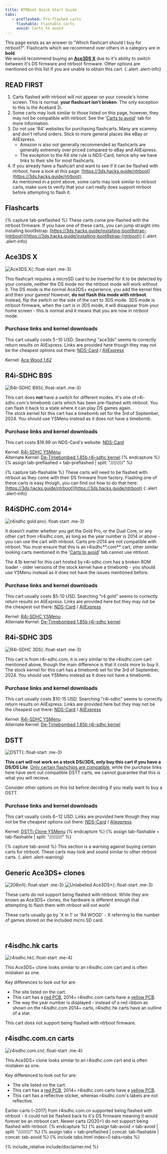 ```yaml
---
title: NTRBoot Quick Start Guide
tabs:
   - preflashed: Pre-flashed carts
     flashable: Flashable carts
     avoid: Carts to avoid
---
```


This page exists as an answer to "Which flashcart should I buy for ntrboot?". Flashcarts which we recommend over others in a category are in **bold**. <br/>
We would recommend buying an **[Ace3DS X](?tab=preflashed#ace3ds-x)** due to it's ability to switch between it's DS firmware and ntrboot firmware. Other options are mentioned on this list if you are unable to obtain this cart.
{:.alert .alert-info}

## READ FIRST

1. Carts flashed with ntrboot will not appear on your console's home screen. This is normal, **your flashcart isn't broken**. The only exception to this is the Acekard 2i.
1. Some carts may look similar to those listed on this page, however, they may not be compatible with ntrboot. See the '[Carts to avoid](?tab=avoid)' tab for more information.
1. Do not use 'R4' websites for purchasing flashcarts. Many are scammy and don't refund orders. Stick to more general places like eBay or AliExpress.
   - Amazon is also not generally recommended as flashcarts are generally extremely over priced compared to eBay and AliExpress.
   - The exception to the R4 site rule is NDS-Card, hence why we have links to their site for most flashcarts.
1. If you already have a flashcart and want to see if it can be flashed with ntrboot, have a look at this page: [https://3ds.hacks.guide/ntrboot](https://3ds.hacks.guide/ntrboot). <br/>As mentioned in a point above, some carts may look similar to ntrboot carts, make sure to verify that your cart really does support ntrboot before attempting to flash it.

## Flashcarts

{% capture tab-preflashed %}
These carts come pre-flashed with the ntrboot firmware. If you have one of these carts, you can jump straight into installing boot9strap: [https://3ds.hacks.guide/installing-boot9strap-(ntrboot)](https://3ds.hacks.guide/installing-boot9strap-(ntrboot))
{:.alert .alert-info}

## **Ace3DS X**
![Ace3DS X](/assets/images/ds_carts/ace3dsx.png){:.float-start .me-3} 

This flashcart requires a microSD card to be inserted for it to be detected by your console, neither the DS mode nor the ntrboot mode will work without it. The DS mode is the normal Ace3DS+ experience, you add the kernel files and then your games! However, **do not flash this mode with ntrboot**. Instead, flip the switch on the side of the cart to 3DS mode. 3DS mode is ntrboot firmware, when the cart is in 3DS mode, it will disappear from your home screen - this is normal and it means that you are now in ntrboot mode.

### Purchase links and kernel downloads

This cart usually costs $5-$10 USD. Searching "ace3ds" seems to correctly return results on AliExpress. Links are provided here though they may not be the cheapest options out there: [NDS-Card](https://www.nds-card.com/ProShow.asp?ProID=575) / [AliExpress](https://www.aliexpress.com/item/1005005337644588.html)

Kernel: [Ace Wood 1.62](https://flashcard-archive.ds-homebrew.com/Ace3DS+_R4iLS/Ace3DS+_R4iLS_Wood_R4_1.62.zip) 

## R4i-SDHC B9S
![R4i-SDHC B9S](/assets/images/ds_carts/r4i-sdhc_b9s.png){:.float-start .me-3} 

This cart does **not** have a switch for different modes. It's one of r4i-sdhc.com's timebomb carts which has been pre-flashed with ntrboot. You can flash it back to a state where it can play DS games again. <br/>The stock kernel for this cart has a timebomb set for the 3rd of September, 2024. You should use YSMenu instead as it does not have a timebomb.

### Purchase links and kernel downloads

This cart costs $16.99 on NDS-Card's website: [NDS-Card](https://www.nds-card.com/ProShow.asp?ProID=574)

Kernel: [R4i-SDHC YSMenu](https://gbatemp.net/threads/retrogamefan-updates-releases.267243/)<br/>
Alternate Kernel: [De-Timebombed 1.85b r4i-sdhc kernel](https://github.com/DS-Homebrew/flashcard-archive/raw/archive/files/YSMenu/DEMON_common/r4i-sdhc.com_DEMON_1.85b-no-timebomb.zip)
{% endcapture %}
{% assign tab-preflashed = tab-preflashed | split: "////////" %}

{% capture tab-flashable %}
These carts will need to be flashed with ntrboot as they come with their DS firmware from factory. Flashing one of these carts is easy though, you can find out how to do that here: [https://3ds.hacks.guide/ntrboot](https://3ds.hacks.guide/ntrboot)
{:.alert .alert-info}

## **R4iSDHC.com 2014+**
![r4isdhc gold pro](/assets/images/ds_carts/r4isdhc_com_front.png){:.float-start .me-3} 

It doesn't matter whether you get the Gold Pro, or the Dual Core, or any other cart from r4isdhc.com, as long as the year number is 2014 or above - you can use the cart with ntrboot. Carts pre-2014 are not compatible with ntrboot. You must ensure that this is an r4isdhc**.com** cart, other similar looking carts mentioned in the '[Carts to avoid](?tab=avoid)' tab cannot use ntrboot. 

The 4.1b kernel for this cart hosted by r4i-sdhc.com has a broken ROM loader - older versions of the stock kernel have a timebomb - you should use YSMenu instead as it does not have the issues mentioned before.

### Purchase links and kernel downloads

This cart usually costs $5-10 USD. Searching "r4 gold" seems to correctly return results on AliExpress. Links are provided here but they may not be the cheapest out there: [NDS-Card](https://www.nds-card.com/ProShow.asp?ProID=490) / [AliExpress](https://www.aliexpress.com/item/1005002010753427.html)

Kernel: [R4i-SDHC YSMenu](https://gbatemp.net/threads/retrogamefan-updates-releases.267243/)<br/>
Alternate Kernel: [De-Timebombed 1.85b r4i-sdhc kernel](https://github.com/DS-Homebrew/flashcard-archive/raw/archive/files/YSMenu/DEMON_common/r4i-sdhc.com_DEMON_1.85b-no-timebomb.zip)

## R4i-SDHC 3DS
![R4i-SDHC 3DS](/assets/images/ds_carts/r4i-sdhc_3ds_rts.png){:.float-start .me-3}   

This cart is from r4i-sdhc.com, it is very similar to the r4isdhc.com cart mentioned above, though the main difference is that it costs more to buy it. <br/>The stock kernel for this cart has a timebomb set for the 3rd of September, 2024. You should use YSMenu instead as it does not have a timebomb.

### Purchase links and kernel downloads

This cart usually costs $10-15 USD. Searching "r4i-sdhc" seems to correctly return results on AliExpress. Links are provided here but they may not be the cheapest out there: [NDS-Card](https://www.nds-card.com/ProShow.asp?ProID=146) / [AliExpress](https://www.aliexpress.com/item/1005005714399106.html)

Kernel: [R4i-SDHC YSMenu](https://gbatemp.net/threads/retrogamefan-updates-releases.267243/)<br/>
Alternate Kernel: [De-Timebombed 1.85b r4i-sdhc kernel](https://github.com/DS-Homebrew/flashcard-archive/raw/archive/files/YSMenu/DEMON_common/r4i-sdhc.com_DEMON_1.85b-no-timebomb.zip)

## DSTT
![DSTT](/assets/images/ds_carts/dstt.png){:.float-start .me-3}   

**This cart will not work on a stock DSi/3DS, only buy this cart if you have a DS/DS Lite**. [Only certain flashchips are compatible](https://gist.github.com/aspargas2/fa2a70aed3a7fe33f1f10bc264d9fab6), while the purchase links here have sent out compatible DSTT carts, we cannot guarantee that this is what you will recieve. 

Consider other options on this list before deciding if you really want to buy a DSTT.

### Purchase links and kernel downloads

This cart usually costs $6-$12 USD. Links are provided here though they may not be the cheapest options out there: [NDS-Card](https://www.nds-card.com/ProShow.asp?ProID=157) / [Aliexpress](https://www.aliexpress.com/item/1005005579961052.html) 

Kernel: [DSTTi Clone YSMenu](https://gbatemp.net/threads/retrogamefan-updates-releases.267243/)
{% endcapture %}
{% assign tab-flashable = tab-flashable | split: "////////" %}

{% capture tab-avoid %}
This section is a warning against buying certain carts for ntrboot. These carts may look and sound similar to other ntrboot carts.
{:.alert .alert-warning}

## Generic Ace3DS+ clones
![208in1](/assets/images/ds_carts/208in1.png){:.float-start .me-3}  ![Unlabelled Ace3DS+](/assets/images/ds_carts/ace3ds-nolabel.png){:.float-start .me-3}

These carts do not support being flashed with ntrboot. While they are known as Ace3DS+ clones, the hardware is different enough that attempting to flash them with ntrboot will not work! 

These carts usually go by 'X in 1' or 'R4 WOOD' - X referring to the number of games stored on the included micro SD card.

<br/>

## r4isdhc.hk carts

![r4isdhc.hk](/assets/images/ds_carts/r4isdhc_hk.png){:.float-start .me-4}

This Ace3DS+ clone looks similar to an r4isdhc.com cart and is often mistaken as one. 

Key differences to look out for are: 
- The site listed on the cart. 
- This cart has a [red PCB](/assets/images/ds_carts/ace3ds-nolabel.png), 2014+ r4isdhc.com carts have a [yellow PCB](/assets/images/ds_carts/r4isdhc_com_back.png).
- The way the year number is displayed - instead of a red ribbon as shown on the r4isdhc.com 2014+ carts, r4isdhc.hk carts have an outline of a star. 

This cart does not support being flashed with ntrboot firmware.

## r4isdhc.com.cn carts 

![r4isdhc.com.cn](/assets/images/ds_carts/r4isdhc_com_cn.png){:.float-start .me-4}

This Ace3DS+ clone looks similar to an r4isdhc.com cart and is often mistaken as one. 

Key differenced to look out for are: 
- The site listed on the cart. 
- This cart has a [red PCB](/assets/images/ds_carts/ace3ds-nolabel.png), 2014+ r4isdhc.com carts have a [yellow PCB](/assets/images/ds_carts/r4isdhc_com_back.png).
- This cart has a reflective sticker, whereas r4isdhc.com's labels are not reflective.

Earlier carts (~2017) from r4isdhc.com.cn supported being flashed with ntrboot - it could not be flashed back to it's DS firmware meaning it would forever be an ntrboot cart. Newer carts (2020+) do not support being flashed with ntrboot.
{% endcapture %}
{% assign tab-avoid = tab-avoid | split: "////////" %}
{% assign tabs = tab-preflashed | concat: tab-flashable | concat: tab-avoid %}
{% include tabs.html index=0 tabs=tabs %}

{% include_relative include/disclaimer.md %}